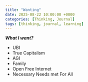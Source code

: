 ```yaml
---
title: "Wanting"
date: 2025-08-22 10:00:00 +0000
categories: [Thinking, Journal]
tags: [thinking, journal, learning] 
---
```


***What I want?***

- UBI
- True Capitalism
- AGI
- Family
- Open Free Internet
- Necessary Needs met For All

